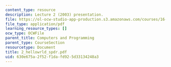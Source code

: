 ```yaml
---
content_type: resource
description: Lecture 2 (2003) presentation.
file: https://ol-ocw-studio-app-production.s3.amazonaws.com/courses/16-01-unified-engineering-i-ii-iii-iv-fall-2005-spring-2006/630e675a2f52f1dafd925d33134248a3_2_hellowrld_spdr.pdf
file_type: application/pdf
learning_resource_types: []
ocw_type: OCWFile
parent_title: Computers and Programming
parent_type: CourseSection
resourcetype: Document
title: 2_hellowrld_spdr.pdf
uid: 630e675a-2f52-f1da-fd92-5d33134248a3
---
```

